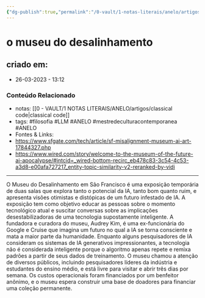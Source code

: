 ```yaml
---
{"dg-publish":true,"permalink":"/0-vault/1-notas-literais/anelo/artigos/o-museu-do-desalinhamento/","tags":["filosofia","LLM","ANELO","mestredeculturacontemporanea"],"dgHomeLink":true,"dgShowLocalGraph":true,"dgShowFileTree":true,"dgEnableSearch":true,"noteIcon":""}
---
```


# o museu do desalinhamento

## criado em: 
-  26-03-2023 - 13:12

### Conteúdo Relacionado
- notas: [[0 - VAULT/1 NOTAS LITERAIS/ANELO/artigos/classical code\|classical code]]
- tags: #filosofia #LLM #ANELO #mestredeculturacontemporanea #ANELO
- Fontes & Links: 
- https://www.sfgate.com/tech/article/sf-misalignment-museum-ai-art-17844327.php
- https://www.wired.com/story/welcome-to-the-museum-of-the-future-ai-apocalypse/#intcid=_wired-bottom-recirc_eb478c83-3c54-4c53-a3d8-e00afa727217_entity-topic-similarity-v2-reranked-by-vidi

---

O Museu do Desalinhamento em São Francisco é uma exposição temporária de duas salas que explora tanto o potencial da IA, tanto bom quanto ruim, e apresenta visões otimistas e distópicas de um futuro infestado de IA. A exposição tem como objetivo educar as pessoas sobre o momento tecnológico atual e suscitar conversas sobre as implicações desestabilizadoras de uma tecnologia supostamente inteligente. A fundadora e curadora do museu, Audrey Kim, é uma ex-funcionária do Google e Cruise que imagina um futuro no qual a IA se torna consciente e mata a maior parte da humanidade. Enquanto alguns pesquisadores de IA consideram os sistemas de IA generativos impressionantes, a tecnologia não é considerada inteligente porque o algoritmo apenas repete e remixa padrões a partir de seus dados de treinamento. O museu chamou a atenção de diversos públicos, incluindo pesquisadores líderes da indústria e estudantes do ensino médio, e está livre para visitar e abrir três dias por semana. Os custos operacionais foram financiados por um benfeitor anônimo, e o museu espera construir uma base de doadores para financiar uma coleção permanente.


